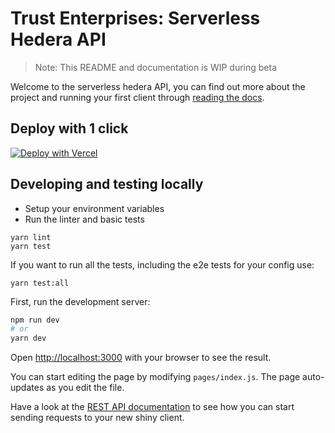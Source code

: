 # Trust Enterprises: Serverless Hedera API

> Note: This README and documentation is WIP during beta

Welcome to the serverless hedera API, you can find out more about the project and running your first client through [reading the docs](https://docs.trust.enterprises).

## Deploy with 1 click

[![Deploy with Vercel](https://vercel.com/button)](https://vercel.com/import/git?s=https://github.com/mattsmithies/hedera-serverless-consensus&env=HEDERA_ACCOUNT_ID,HEDERA_PRIVATE_KEY,API_SECRET_KEY&envDescription=Enter%20your%20account%20id%20and%20private%20key%20from%20the%20hedera%20portal.%20The%20API%20secret%20is%20your%20authentication%20key%20to%20communicate%20with%20your%20API,%20create%20a%20secure%20string%20of%20at%20least%2010%20characters.&envLink=https%3A%2F%2Fdocs.trust.enterprises%2Fdeployment%2Fenvironment-variables&redirect-url=https%3A%2F%2Fdocs.trust.enterprises%2Frest-api%2Foverview)

## Developing and testing locally

- Setup your environment variables
- Run the linter and basic tests

```
yarn lint
yarn test
```

If you want to run all the tests, including the e2e tests for your config use:

```
yarn test:all
```

First, run the development server:

```bash
npm run dev
# or
yarn dev
```

Open [http://localhost:3000](http://localhost:3000) with your browser to see the result.

You can start editing the page by modifying `pages/index.js`. The page auto-updates as you edit the file.

Have a look at the [REST API documentation](https://docs.trust.enterprises/rest-api/overview) to see how you can start sending requests to your new shiny client.
